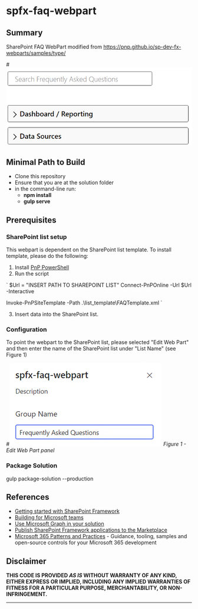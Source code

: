 # spfx-faq-webpart

## Summary

SharePoint FAQ WebPart modified from https://pnp.github.io/sp-dev-fx-webparts/samples/type/

#![Web Part](./documentation/images/Main.png)

## Minimal Path to Build

- Clone this repository
- Ensure that you are at the solution folder
- in the command-line run:
  - **npm install**
  - **gulp serve**

## Prerequisites

### SharePoint list setup

This webpart is dependent on the SharePoint list template.  To install template, please do the following:

1) Install <a href="https://pnp.github.io/powershell/" target="_blank">PnP PowerShell</a>
2) Run the script

`
$Url = "INSERT PATH TO SHAREPOINT LIST"
Connect-PnPOnline -Url $Url -Interactive

Invoke-PnPSiteTemplate -Path .\list_template\FAQTemplate.xml
`

3) Insert data into the SharePoint list.

### Configuration

To point the webpart to the SharePoint list, please selected "Edit Web Part" and then enter the name of the SharePoint list under "List Name" (see Figure 1)

#![Edit Web Part](./documentation/images/Figure1.png)
*Figure 1 - Edit Web Part panel*

### Package Solution

gulp package-solution --production

## References

- [Getting started with SharePoint Framework](https://docs.microsoft.com/en-us/sharepoint/dev/spfx/set-up-your-developer-tenant)
- [Building for Microsoft teams](https://docs.microsoft.com/en-us/sharepoint/dev/spfx/build-for-teams-overview)
- [Use Microsoft Graph in your solution](https://docs.microsoft.com/en-us/sharepoint/dev/spfx/web-parts/get-started/using-microsoft-graph-apis)
- [Publish SharePoint Framework applications to the Marketplace](https://docs.microsoft.com/en-us/sharepoint/dev/spfx/publish-to-marketplace-overview)
- [Microsoft 365 Patterns and Practices](https://aka.ms/m365pnp) - Guidance, tooling, samples and open-source controls for your Microsoft 365 development

## Disclaimer

**THIS CODE IS PROVIDED _AS IS_ WITHOUT WARRANTY OF ANY KIND, EITHER EXPRESS OR IMPLIED, INCLUDING ANY IMPLIED WARRANTIES OF FITNESS FOR A PARTICULAR PURPOSE, MERCHANTABILITY, OR NON-INFRINGEMENT.**

---